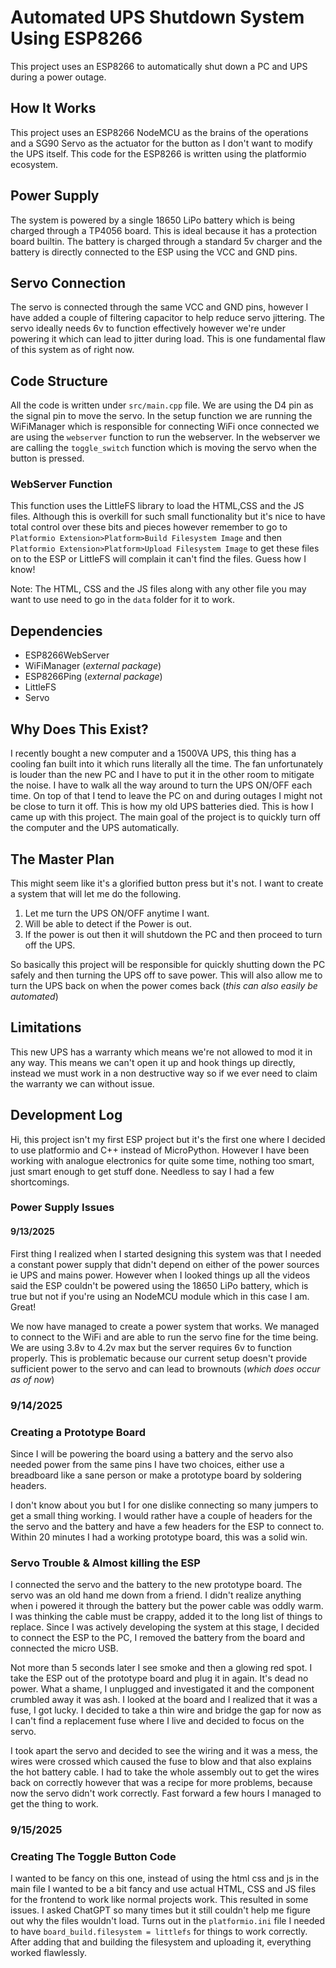 # Automated UPS Shutdown System Using ESP8266

This project uses an ESP8266 to automatically shut down a PC and UPS during a power outage.

## How It Works

This project uses an ESP8266 NodeMCU as the brains of the operations and a SG90 Servo as the actuator for the button as I don't want to modify the UPS itself. This code for the ESP8266 is written using the platformio ecosystem.

## Power Supply

The system is powered by a single 18650 LiPo battery which is being charged through a TP4056 board. This is ideal because it has a protection board builtin. The battery is charged through a standard 5v charger and the battery is directly connected to the ESP using the VCC and GND pins.

## Servo Connection

The servo is connected through the same VCC and GND pins, however I have added a couple of filtering capacitor to help reduce servo jittering. The servo ideally needs 6v to function effectively however we're under powering it which can lead to jitter during load. This is one fundamental flaw of this system as of right now.

## Code Structure

All the code is written under `src/main.cpp` file. We are using the D4 pin as the signal pin to move the servo. In the setup function we are running the WiFiManager which is responsible for connecting WiFi once connected we are using the `webserver` function to run the webserver. In the webserver we are calling the `toggle_switch` function which is moving the servo when the button is pressed.

### WebServer Function

This function uses the LittleFS library to load the HTML,CSS and the JS files. Although this is overkill for such small functionality but it's nice to have total control over these bits and pieces however remember to go to `Platformio Extension>Platform>Build Filesystem Image` and then `Platformio Extension>Platform>Upload Filesystem Image` to get these files on to the ESP or LittleFS will complain it can't find the files. Guess how I know!

Note:
The HTML, CSS and the JS files along with any other file you may want to use need to go in the `data` folder for it to work.

## Dependencies

- ESP8266WebServer
- WiFiManager (*external package*)
- ESP8266Ping (*external package*)
- LittleFS
- Servo

## Why Does This Exist?

I recently bought a new computer and a 1500VA UPS, this thing has a cooling fan built into it which runs literally all the time. The fan unfortunately is louder than the new PC and I have to put it in the other room to mitigate the noise. I have to walk all the way around to turn the UPS ON/OFF each time. On top of that I tend to leave the PC on and during outages I might not be close to turn it off. This is how my old UPS batteries died. This is how I came up with this project. The main goal of the project is to quickly turn off the computer and the UPS automatically.

## The Master Plan

This might seem like it's a glorified button press but it's not. I want to create a system that will let me do the following.

1. Let me turn the UPS ON/OFF anytime I want.
2. Will be able to detect if the Power is out.
3. If the power is out then it will shutdown the PC and then proceed to turn off the UPS.

So basically this project will be responsible for quickly shutting down the PC safely and then turning the UPS off to save power. This will also allow me to turn the UPS back on when the power comes back (*this can also easily be automated*)

## Limitations

This new UPS has a warranty which means we're not allowed to mod it in any way. This means we can't open it up and hook things up directly, instead we must work in a non destructive way so if we ever need to claim the warranty we can without issue.

## Development Log

Hi, this project isn't my first ESP project but it's the first one where I decided to use platformio and C++ instead of MicroPython. However I have been working with analogue electronics for quite some time, nothing too smart, just smart enough to get stuff done. Needless to say I had a few shortcomings.

### Power Supply Issues

#### 9/13/2025

First thing I realized when I started designing this system was that I needed a constant power supply that didn't depend on either of the power sources ie UPS and mains power. However when I looked things up all the videos said the ESP couldn't be powered using the 18650 LiPo battery, which is true but not if you're using an NodeMCU module which in this case I am. Great!

We now have managed to create a power system that works. We managed to connect to the WiFi and are able to run the servo fine for the time being. We are using 3.8v to 4.2v max but the server requires 6v to function properly. This is problematic because our current setup doesn't provide sufficient power to the servo and can lead to brownouts (*which does occur as of now*)

### 9/14/2025

### Creating a Prototype Board

Since I will be powering the board using a battery and the servo also needed power from the same pins I have two choices, either use a breadboard like a sane person or make a prototype board by soldering headers.

I don't know about you but I for one dislike connecting so many jumpers to get a small thing working. I would rather have a couple of headers for the the servo and the battery and have a few headers for the ESP to connect to. Within 20 minutes I had a working prototype board, this was a solid win.

### Servo Trouble & Almost killing the ESP

I connected the servo and the battery to the new prototype board. The servo was an old hand me down from a friend. I didn't realize anything when i powered it through the battery but the power cable was oddly warm. I was thinking the cable must be crappy, added it to the long list of things to replace. Since I was actively developing the system at this stage, I decided to connect the ESP to the PC, I removed the battery from the board and connected the micro USB.

Not more than 5 seconds later I see smoke and then a glowing red spot. I take the ESP out of the prototype board and plug it in again. It's dead no power. What a shame, I unplugged and investigated it and the component crumbled away it was ash. I looked at the board and I realized that it was a fuse, I got lucky. I decided to take a thin wire and bridge the gap for now as I can't find a replacement fuse where I live and decided to focus on the servo.

I took apart the servo and decided to see the wiring and it was a mess, the wires were crossed which caused the fuse to blow and that also explains the hot battery cable. I had to take the whole assembly out to get the wires back on correctly however that was a recipe for more problems, because now the servo didn't work correctly. Fast forward a few hours I managed to get the thing to work.

### 9/15/2025

### Creating The Toggle Button Code

I wanted to be fancy on this one, instead of using the html css and js in the main file I wanted to be a bit fancy and use actual HTML, CSS and JS files for the frontend to work like normal projects work. This resulted in some issues. I asked ChatGPT so many times but it still couldn't help me figure out why the files wouldn't load. Turns out in the `platformio.ini` file I needed to have `board_build.filesystem = littlefs` for things to work correctly. After adding that and building the filesystem and uploading it, everything worked flawlessly.
